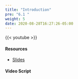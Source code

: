 ```yaml
---
title: "Introduction"
pre: "6.1 "
weight: 5
date: 2020-08-28T16:27:26-05:00
---
```


{{< youtube  >}}

<!-- CIS 115: https://youtu.be/ -->

#### Resources
* [Slides](/1-cc110/06-algorithms/slides/6-Algorithms.pdf)

#### Video Script

